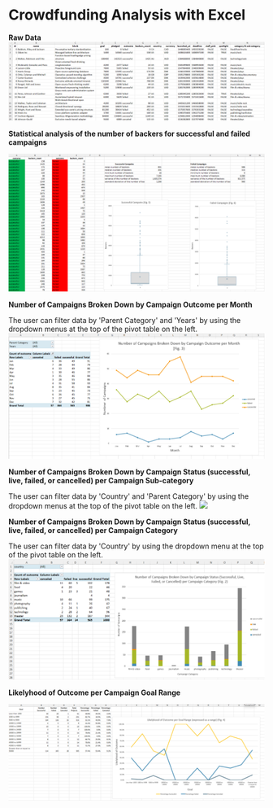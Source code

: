 <h1> Crowdfunding Analysis with Excel</h1>

**Raw Data**
![](screenshots/raw_data.png)


**Statistical analysis of the number of backers for successful and failed campaigns**
  
![](screenshots/backer_statistical_analysis.png)


**Number of Campaigns Broken Down by Campaign Outcome per Month**
  
The user can filter data by 'Parent Category' and 'Years' by using the dropdown menus at the top of the pivot table on the left.
![](screenshots/campaigns_by_month.png)


**Number of Campaigns Broken Down by Campaign Status (successful, live, failed, or cancelled) per Campaign Sub-category**
  
The user can filter data by 'Country' and 'Parent Category' by using the dropdown menus at the top of the pivot table on the left.
![](screenshots/campaigns_by_sub-category.png)


**Number of Campaigns Broken Down by Campaign Status (successful, live, failed, or cancelled) per Campaign Category**

The user can filter data by 'Country' by using the dropdown menu at the top of the pivot table on the left.
![](screenshots/campains_by_category.png)


**Likelyhood of Outcome per Campaign Goal Range**

![](screenshots/likelihood_of_outcome_by_goal_range.png)
